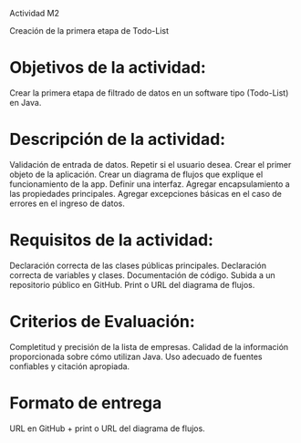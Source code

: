 Actividad M2

Creación de la primera etapa de Todo-List

# Objetivos de la actividad:

Crear la primera etapa de filtrado de datos en un software tipo (Todo-List) en Java.



# Descripción de la actividad:

Validación de entrada de datos.
Repetir si el usuario desea.
Crear el primer objeto de la aplicación.
Crear un diagrama de flujos que explique el funcionamiento de la app.
Definir una interfaz.
Agregar encapsulamiento a las propiedades principales.
Agregar excepciones básicas en el caso de errores en el ingreso de datos.


# Requisitos de la actividad:

Declaración correcta de las clases públicas principales.
Declaración correcta de variables y clases.
Documentación de código.
Subida a un repositorio público en GitHub.
Print o URL del diagrama de flujos.


# Criterios de Evaluación:

Completitud y precisión de la lista de empresas.
Calidad de la información proporcionada sobre cómo utilizan Java.
Uso adecuado de fuentes confiables y citación apropiada.


# Formato de entrega

URL en GitHub + print o URL del diagrama de flujos.